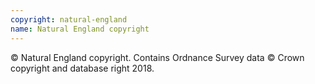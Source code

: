 ```yaml
---
copyright: natural-england
name: Natural England copyright
---
```


© Natural England copyright.
Contains Ordnance Survey data
© Crown copyright and database right 2018.

